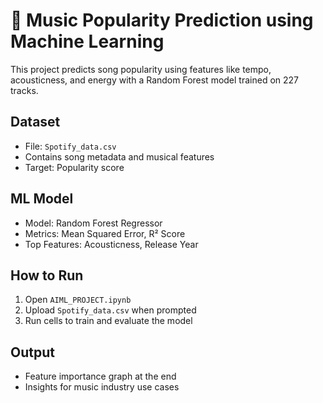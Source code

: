 # 🎵 Music Popularity Prediction using Machine Learning

This project predicts song popularity using features like tempo, acousticness, and energy with a Random Forest model trained on 227 tracks.

##  Dataset
- File: `Spotify_data.csv`
- Contains song metadata and musical features
- Target: Popularity score

##  ML Model
- Model: Random Forest Regressor
- Metrics: Mean Squared Error, R² Score
- Top Features: Acousticness, Release Year

##  How to Run
1. Open `AIML_PROJECT.ipynb`
2. Upload `Spotify_data.csv` when prompted
3. Run cells to train and evaluate the model

##  Output
- Feature importance graph at the end
- Insights for music industry use cases
